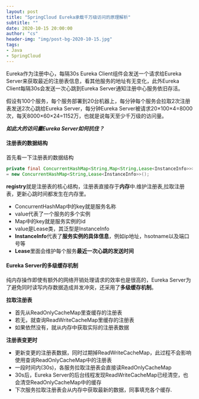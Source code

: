 ```yaml
---
layout: post
title: "SpringCloud Eureka承载千万级访问的原理解析"
subtitle: ""
date: 2020-10-15 20:00:00
author: "cs"
header-img: "img/post-bg-2020-10-15.jpg"
tags: 
- Java
- SpringCloud
---
```


 Eureka作为注册中心，每隔30s Eureka Client组件会发送一个请求给Eureka Server来获取最近的注册表信息，看其他服务的地址有无变化，此外Eureka Client每隔30s会发送一次心跳到Eureka Server通知注册中心服务依旧存活。  

假设有100个服务，每个服务部署到20台机器上，每分钟每个服务会拉取2次注册表发送2次心跳给Eureka Server，每分钟Eureka Server被请求20×100×4=8000次，每天8000×60×24=1152万，也就是说每天至少千万级的访问量。  

 ***如此大的访问量Eureka Server如何抗住？***

#### 注册表的数据结构
首先看一下注册表的数据结构
 ```java
private final ConcurrentHashMap<String,Map<String,Lease<InstanceInfo>>> registry 
 = new ConcurrentHashMap<String,Lease<InstanceInfo>>();
 ```

**registry**就是注册表的核心结构，注册表直接存于**内存**中.维护注册表,拉取注册表，更新心跳时间都发生在内存里。

* ConcurrentHashMap中的key就是服务名称
* value代表了一个服务的多个实例
* Map中的key就是服务实例的id
* value是Lease类，其泛型是InstanceInfo
* **InstanceInfo**代表了**服务实例的具体信息**，例如ip地址，hsotname以及端口号等
* **Lease**里面会维护每个服务**最近一次心跳的发送时间**

#### Eureka Server的多级缓存机制
纯内存操作即使有额外的网络开销处理请求的效率也是很高的，Eureka Server为了避免同时读写内存数据造成并发冲突，还采用了**多级缓存机制**。

**拉取注册表**  
* 首先从ReadOnlyCacheMap里查缓存的注册表
* 若无，就查询ReadWriteCacheMap里缓存的注册表
* 如果依然没有，就从内存中获取实际的注册表数据

**注册表变更时**
* 更新变更的注册表数据，同时过期掉ReadWriteCacheMap，此过程不会影响使用查询ReadOnlyCacheMap中的注册表
* 一段时间内(30s)，各服务拉取注册表会直接读ReadOnlyCacheMap
* 30s后，Eureka Server的后台线程发现ReadWriteCacheMap已经清空，也会清空ReadOnlyCacheMap中的缓存
* 下次服务拉取注册表会从内存中获取最新的数据，同事填充各个缓存.